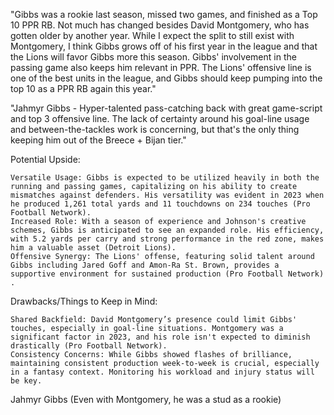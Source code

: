 "Gibbs was a rookie last season, missed two games, and finished as a Top 10 PPR RB.  Not much has changed besides David Montgomery, who has gotten older by another year.  While I expect the split to still exist with Montgomery, I think Gibbs grows off of his first year in the league and that the Lions will favor Gibbs more this season.  Gibbs' involvement in the passing game also keeps him relevant in PPR.  The Lions' offensive line is one of the best units in the league, and Gibbs should keep pumping into the top 10 as a PPR RB again this year."

"Jahmyr Gibbs - Hyper-talented pass-catching back with great game-script and top 3 offensive line. The lack of certainty around his goal-line usage and between-the-tackles work is concerning, but that's the only thing keeping him out of the Breece + Bijan tier."

Potential Upside:

    Versatile Usage: Gibbs is expected to be utilized heavily in both the running and passing games, capitalizing on his ability to create mismatches against defenders. His versatility was evident in 2023 when he produced 1,261 total yards and 11 touchdowns on 234 touches​ (Pro Football Network)​.
    Increased Role: With a season of experience and Johnson's creative schemes, Gibbs is anticipated to see an expanded role. His efficiency, with 5.2 yards per carry and strong performance in the red zone, makes him a valuable asset​ (Detroit Lions)​.
    Offensive Synergy: The Lions' offense, featuring solid talent around Gibbs including Jared Goff and Amon-Ra St. Brown, provides a supportive environment for sustained production​ (Pro Football Network)​.

Drawbacks/Things to Keep in Mind:

    Shared Backfield: David Montgomery’s presence could limit Gibbs' touches, especially in goal-line situations. Montgomery was a significant factor in 2023, and his role isn't expected to diminish drastically​ (Pro Football Network)​.
    Consistency Concerns: While Gibbs showed flashes of brilliance, maintaining consistent production week-to-week is crucial, especially in a fantasy context. Monitoring his workload and injury status will be key.

Jahmyr Gibbs (Even with Montgomery, he was a stud as a rookie) 